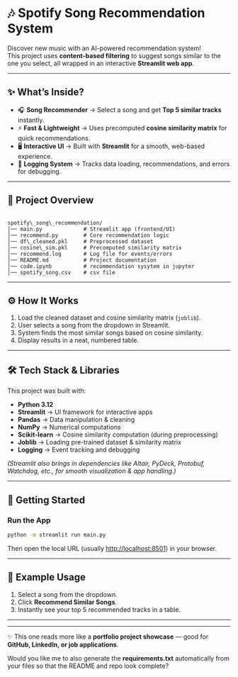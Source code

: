 # 🎶 Spotify Song Recommendation System  

Discover new music with an AI-powered recommendation system!  
This project uses **content-based filtering** to suggest songs similar to the one you select, all wrapped in an interactive **Streamlit web app**.  

---

## ✨ What’s Inside?  

- 🎧 **Song Recommender** → Select a song and get **Top 5 similar tracks** instantly.  
- ⚡ **Fast & Lightweight** → Uses precomputed **cosine similarity matrix** for quick recommendations.  
- 🖥️ **Interactive UI** → Built with **Streamlit** for a smooth, web-based experience.  
- 📝 **Logging System** → Tracks data loading, recommendations, and errors for debugging.  

---

## 📂 Project Overview  

```

spotify\_song\_recommendation/
│── main.py             # Streamlit app (frontend/UI)
│── recommend.py        # Core recommendation logic
│── df\_cleaned.pkl     # Preprocessed dataset
│── cosine\_sim.pkl     # Precomputed similarity matrix
│── recommend.log       # Log file for events/errors
│── README.md           # Project documentation
│── code.ipynb          # recommendation sysytem in jupyter
│── spotify_song.csv    # csv file

````

---

## ⚙️ How It Works  

1. Load the cleaned dataset and cosine similarity matrix (`joblib`).  
2. User selects a song from the dropdown in Streamlit.  
3. System finds the most similar songs based on cosine similarity.  
4. Display results in a neat, numbered table.  

---

## 🛠️ Tech Stack & Libraries  

This project was built with:  

- **Python 3.12**  
- **Streamlit** → UI framework for interactive apps  
- **Pandas** → Data manipulation & cleaning  
- **NumPy** → Numerical computations  
- **Scikit-learn** → Cosine similarity computation (during preprocessing)  
- **Joblib** → Loading pre-trained dataset & similarity matrix  
- **Logging** → Event tracking and debugging  

*(Streamlit also brings in dependencies like Altair, PyDeck, Protobuf, Watchdog, etc., for smooth visualization & app handling.)*  

---

## 🚀 Getting Started  

###  Run the App

```bash
python -m streamlit run main.py
```

Then open the local URL (usually [http://localhost:8501](http://localhost:8501)) in your browser.

---

## 🎯 Example Usage

1. Select a song from the dropdown.
2. Click **Recommend Similar Songs**.
3. Instantly see your top 5 recommended tracks in a table.

---

---

✨ This one reads more like a **portfolio project showcase** — good for **GitHub, LinkedIn, or job applications**.  

Would you like me to also generate the **requirements.txt** automatically from your files so that the README and repo look complete?
```
